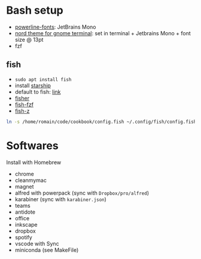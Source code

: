 # Bash setup

- [powerline-fonts](https://github.com/powerline/fonts): JetBrains Mono
- [nord theme for gnome terminal](https://github.com/arcticicestudio/nord-gnome-terminal): set in terminal + Jetbrains Mono + font size @ 13pt
- fzf

## fish

- `sudo apt install fish`
- install [starship](https://github.com/starship/starship)
- default to fish: [link](https://fishshell.com/docs/current/tutorial.html#switching-to-fish)
- [fisher](https://github.com/jorgebucaran/fisher)
- [fish-fzf](https://github.com/PatrickF1/fzf.fish)
- [fish-z](https://github.com/jethrokuan/z)

```bash
ln -s /home/romain/code/cookbook/config.fish ~/.config/fish/config.fish
```

# Softwares

Install with Homebrew

- chrome
- cleanmymac
- magnet
- alfred with powerpack (sync with `Dropbox/pro/alfred`)
- karabiner (sync with `karabiner.json`)
- teams
- antidote
- office
- inkscape
- dropbox
- spotify
- vscode with Sync
- miniconda (see MakeFile)
